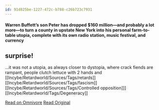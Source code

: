 ```yaml
---
id: 91d825be-1227-472c-b788-c26b723c7931
---
```

#### Warren Buffett’s son Peter has dropped $160 million—and probably a lot more—to turn a county in upstate New York into his personal farm-to-table utopia, complete with its own radio station, music festival, and currency
## surprise!

...it was not a utopia, as always closer to dystopia, where crack fiends are rampant, people clutch lettuce with 2 hands and 
 [[Incybe/Retardworld/Sources/Tags/retards]] [[Incybe/Retardworld/Sources/Tags/fascism]] [[Incybe/Retardworld/Sources/Tags/Controlled opposition]]] [[Incybe/Retardworld/Tags/Degeneracy]]

[Read on Omnivore](https://omnivore.app/me/tablet-magazine-18e3ad8aaef)
[Read Original](https://www.tabletmag.com/sections/news/articles/buffett-kingston-sean-cooper)

